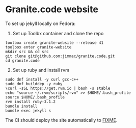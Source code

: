 Granite.code website
==============

To set up jekyll locally on Fedora:

1) Set up Toolbx container and clone the repo
```
toolbox create granite-website --release 41
toolbox enter granite-website
mkdir src && cd src
git clone git@github.com:jimmac/granite.code.git
cd granite.code
```

2) Set up ruby and install rvm
```
sudo dnf install -y curl gcc-c++
sudo dnf builddep -y ruby
\curl -sSL https://get.rvm.io | bash -s stable
echo "source ~/.rvm/scripts/rvm" >> $HOME/.bash_profile
source $HOME/.bash_profile
rvm install ruby-3.1.2
bundle install
bundle exec jekyll s
```

The CI should deploy the site automatically to [FIXME](#fixme).

